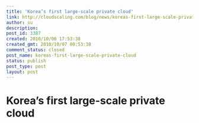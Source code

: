 ```yaml
---
title: 'Korea’s first large-scale private cloud'
link: http://cloudscaling.com/blog/news/koreas-first-large-scale-private-cloud/
author: su
description: 
post_id: 3387
created: 2010/10/06 17:53:38
created_gmt: 2010/10/07 00:53:38
comment_status: closed
post_name: koreas-first-large-scale-private-cloud
status: publish
post_type: post
layout: post
---
```


# Korea’s first large-scale private cloud

